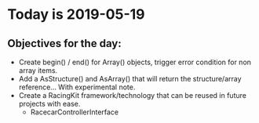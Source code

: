 # Today is 2019-05-19

## Objectives for the day:

- Create begin() / end() for Array() objects, trigger error condition for non array items.
- Add a AsStructure() and AsArray() that will return the structure/array reference... With experimental note.
- Create a RacingKit framework/technology that can be reused in future projects with ease.
  - RacecarControllerInterface
